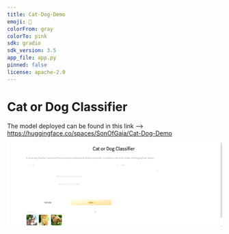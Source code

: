 ```yaml
---
title: Cat-Dog-Demo
emoji: 🐢
colorFrom: gray
colorTo: pink
sdk: gradio
sdk_version: 3.5
app_file: app.py
pinned: false
license: apache-2.0
---
```


# Cat or Dog Classifier

The model deployed can be found in this link --> https://huggingface.co/spaces/SonOfGaia/Cat-Dog-Demo

![](https://github.com/mustafaAlgun/Cat-or-Dog-Classifier/blob/main/demo_app_gif.gif)
